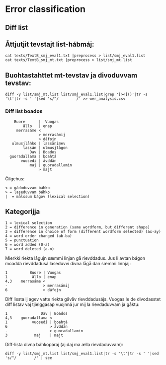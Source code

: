 # Error classification

## Diff list

## Åttjutjit tevstajt list-hábmáj:

```
cat texts/TextB_smj_eval1.txt |preprocess > list/smj_eval1.list
cat texts/TextB_smj_mt.txt |preprocess > list/smj_mt.list
```

## Buohtastahttet mt-tevstav ja divoduvvam tevstav:

```
diff -y list/smj_mt.list list/smj_eval1.list|grep '[><]()'|tr -s '\t'|tr -s ' '|sed 's/^/        /' >> wer_analysis.csv
```

### Diff list boados

```
    Buore      |  Vuogas
        ållo   | enap
     merrasáme <
               > merrasámij
        	   > dáfojn
   ulmusjlåhko | lassánimev
        lassán | ulmusjlågon
           Dav | Boados
  guoradallama | boahtá
       vuosedi | åvddån
           maj | guoradallamin
               > majt
```

Čilgehus:

```
< = gádoduvvam báhko
> = laseduvvam báhko
|  = målssum bágov (lexical selection)
```

## Kategorijja

```
1 = lexical selection
2 = difference in generation (same wordform, but different shape)
3 = difference in choice of form (different wordform selected) (ax-ay)
4 = word order changed (ab-ba)
5 = punctuation
6 = word added (0-a)
7 = word deleted (a-o)
```

Mierkki riekta lågujn sæmmi linjan gå rievddadus. Jus li avtan bágon moadda rievddadusá laseduvvi divna lågå dan sæmmi linnjaj:

```
1          Buore | Vuogas
1           ållo | enap
4,3    merrasáme <
-                > merrasámij
6                > dáfojn
```

Diff lissta ij agev vatte riekta gåvåv rievddadusájs. Vuogas le de divodasstet diff listav vaj tjielggasap vuojnná jur mij la rievdaduvvam ja gåktu:

```
1               Dav | Boados
4,3    guoradallama <
1           vuosedi | boahtá
6                   > åvddån
-                   > guoradallamin
3            maj	| majt
```

Diff-lista divna báhkopáraj (aj daj ma ælla rievdaduvvam):

```
diff -y list/smj_mt.list list/smj_eval1.list|tr -s '\t'|tr -s ' '|sed 's/^/        /' | see
```
